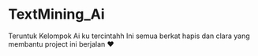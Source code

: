 # TextMining_Ai
Teruntuk Kelompok Ai ku tercintahh
Ini semua berkat hapis dan clara yang membantu project ini berjalan ♥
